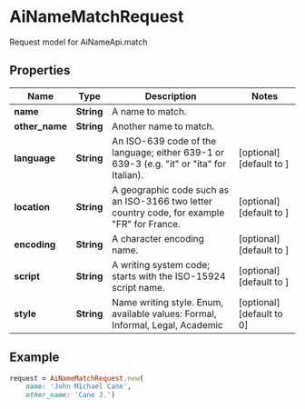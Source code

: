 # AiNameMatchRequest

Request model for AiNameApi.match

## Properties

Name | Type | Description | Notes
---- | ---- | ----------- | -----
**name** |**String** |A name to match. |
**other_name** |**String** |Another name to match. |
**language** |**String** |An ISO-639 code of the language; either 639-1 or 639-3 (e.g. \"it\" or \"ita\" for Italian).              |[optional] [default to ]
**location** |**String** |A geographic code such as an ISO-3166 two letter country code, for example \"FR\" for France.              |[optional] [default to ]
**encoding** |**String** |A character encoding name. |[optional] [default to ]
**script** |**String** |A writing system code; starts with the ISO-15924 script name. |[optional] [default to ]
**style** |**String** |Name writing style. Enum, available values: Formal, Informal, Legal, Academic |[optional] [default to 0]

## Example
```ruby
request = AiNameMatchRequest.new(
    name: 'John Michael Cane',
    other_name: 'Cane J.')
```
